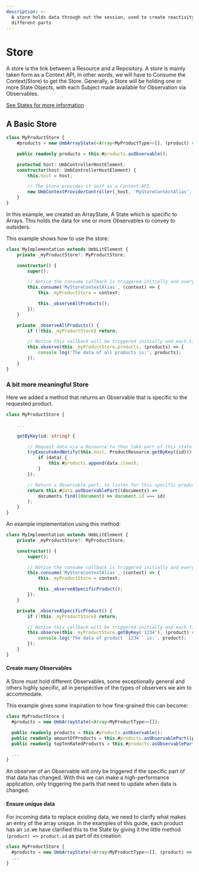 ```yaml
---
description: >-
  A store holds data through out the session, used to create reactivity across
  different parts
---
```


# Store

A store is the link between a Resource and a Repository. A store is mainly taken form as a Context API, In other words, we will have to Consume the Context(Store) to get the Store. Generally, a Store will be holding one or more State Objects, with each Subject made available for Observation via Observables.

[See States for more information](../states.md)

## A Basic Store

```typescript
class MyProductStore {
	#products = new UmbArrayState(<Array<MyProductType>>[], (product) => product.id);

	public readonly products = this.#products.asObservable();

	protected host: UmbControllerHostElement;
	constructor(host: UmbControllerHostElement) {
		this.host = host;

		// The Store provides it self as a Context-API.
		new UmbContextProviderController(_host, 'MyStoreContextAlias', this);
	}
}
```

In this example, we created an ArrayState, A State which is specific to Arrays. This holds the data for one or more Observables to convey to outsiders.

This example shows how to use the store:

```typescript
class MyImplementation extends UmbLitElement {
	private _myProductStore?: MyProductStore;

	constructor() {
		super();

		// Notice the consume callback is triggered initially and everytime the Context is changed.
		this.consume('MyStoreContextAlias', (context) => {
			this._myProductStore = context;

			this._observeAllProducts();
		});
	}

	private _observeAllProducts() {
		if (!this._myProductStore) return;

		// Notice this callback will be triggered initially and each time the products change:
		this.observe(this._myProductStore.products, (products) => {
			console.log('The data of all products is:', products);
		});
	}
}
```

### A bit more meaningful Store

Here we added a method that returns an Observable that is specific to the requested product.

```typescript
class MyProductStore {

	...

	getByKey(id: string) {

		// Request data via a Resource to then take part of this state when recieved.
		tryExecuteAndNotify(this.host, ProductResource.getByKey({id})).then(({ data }) => {
			if (data) {
				this.#products.append(data.items);
			}
		});

		// Return a Observable part, to listen for this specific product and the future changes of it.
		return this.#data.asObservablePart((documents) =>
			documents.find((document) => document.id === id)
		);
	}
}
```

An example implementation using this method:

```typescript
class MyImplementation extends UmbLitElement {
	private _myProductStore?: MyProductStore;

	constructor() {
		super();

		// Notice the consume callback is triggered initially and everytime the Context is changed.
		this.consume('MyStoreContextAlias', (context) => {
			this._myProductStore = context;

			this._observeASpecificProduct();
		});
	}

	private _observeASpecificProduct() {
		if (!this._myProductStore) return;

		// Notice this callback will be triggered initially and each time the specific product change:
		this.observe(this._myProductStore.getByKey('1234'), (product) => {
			console.log('The data of product `1234`` is:', product);
		});
	}
}
```

#### Create many Observables

A Store must hold different Observables, some exceptionally general and others highly specific, all in perspective of the types of observers we aim to accommodate.

This example gives some inspiration to how fine-grained this can become:

```typescript
class MyProductStore {
  #products = new UmbArrayState(<Array<MyProductType>>[]);

  public readonly products = this.#products.asObservable();
  public readonly amountOfProducts = this.#products.asObservablePart((products) => products.length);
  public readonly topTenRatedProducts = this.#products.asObservablePart((products) => products.sort((a, b) => b.rating - a.rating).slice(0, 10));

  ...
}
```

An observer of an Observable will only be triggered if the specific part of that data has changed. With this we can make a high-performance application, only triggering the parts that need to update when data is changed.

#### Ensure unique data

For incoming data to replace existing data, we need to clarify what makes an entry of the array unique. In the examples of this guide, each product has an `id.W`e have clarified this to the State by giving it the little method `(product) => product.id` as part of its creation:

```typescript
class MyProductStore {
  #products = new UmbArrayState(<Array<MyProductType>>[], (product) => product.id);
  ...
}
```
